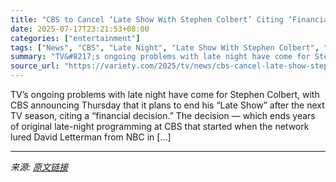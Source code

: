 ```yaml
---
title: "CBS to Cancel ‘Late Show With Stephen Colbert’ Citing ‘Financial Decision’"
date: 2025-07-17T23:21:53+08:00
categories: ["entertainment"]
tags: ["News", "CBS", "Late Night", "Late Show With Stephen Colbert", "Stephen Colbert"]
summary: "TV&#8217;s ongoing problems with late night have come for Stephen Colbert, with CBS announcing Thursday that it plans to end his &#8220;Late Show&#8221; after the next TV season, citing a &#8220;finan"
source_url: "https://variety.com/2025/tv/news/cbs-cancel-late-show-stephen-colbert-financial-decision-1236464356/"
---
```


TV&#8217;s ongoing problems with late night have come for Stephen Colbert, with CBS announcing Thursday that it plans to end his &#8220;Late Show&#8221; after the next TV season, citing a &#8220;financial decision.&#8221; The decision &#8212; which ends years of original late-night programming at CBS that started when the network lured David Letterman from NBC in [&#8230;]

---

*来源: [原文链接](https://variety.com/2025/tv/news/cbs-cancel-late-show-stephen-colbert-financial-decision-1236464356/)*
